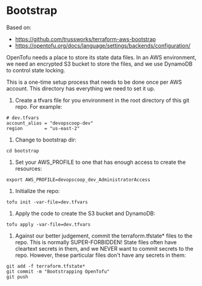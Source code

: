 # Bootstrap

Based on:
- https://github.com/trussworks/terraform-aws-bootstrap
- https://opentofu.org/docs/language/settings/backends/configuration/

OpenTofu needs a place to store its state data files. In an AWS environment, we need an encrypted S3 bucket to store the files, and we use DynamoDB to control state locking.

This is a one-time setup process that needs to be done once per AWS account. This directory has everything we need to set it up.

1. Create a tfvars file for you environment in the root directory of this git repo. For example:
  ```
  # dev.tfvars
  account_alias = "devopscoop-dev"
  region        = "us-east-2"
  ```
1. Change to bootstrap dir:
  ```
  cd bootstrap
  ```
1. Set your AWS_PROFILE to one that has enough access to create the resources:
  ```
  export AWS_PROFILE=devopscoop_dev_AdministratorAccess
  ```
1. Initialize the repo:
  ```
  tofu init -var-file=dev.tfvars
  ```
1. Apply the code to create the S3 bucket and DynamoDB:
  ```
  tofu apply -var-file=dev.tfvars
  ```
1. Against our better judgement, commit the terraform.tfstate* files to the repo. This is normally SUPER-FORBIDDEN! State files often have cleartext secrets in them, and we NEVER want to commit secrets to the repo. However, these particular files don't have any secrets in them:
  ```
  git add -f terraform.tfstate*
  git commit -m "Bootstrapping OpenTofu"
  git push
  ```

